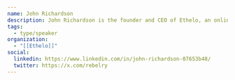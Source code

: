 ```yaml
---
name: John Richardson
description: John Richardson is the founder and CEO of Ethelo, an online platform for group decision-making. Ethelo is powered by a powerful algorithm that has been described by the Canadian federal government as "a new benchmark of state of art that is clearly ahead of competitors." Ethelo is also a social enterprise, with a mandate to advance new forms of digital democracy and public engagement. John will do a demo of Ethelo and speak about opportunities to use the platform for free to engage citizens in creating mandates for public policy change.
tags:
  - type/speaker
organization:
  - "[[Ethelo]]"
social:
  linkedin: https://www.linkedin.com/in/john-richardson-07653b48/
  twitter: https://x.com/rebelry
---
```


